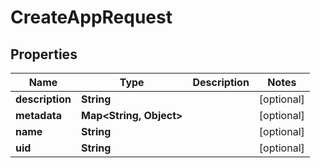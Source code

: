 

# CreateAppRequest


## Properties

Name | Type | Description | Notes
------------ | ------------- | ------------- | -------------
**description** | **String** |  |  [optional]
**metadata** | **Map&lt;String, Object&gt;** |  |  [optional]
**name** | **String** |  |  [optional]
**uid** | **String** |  |  [optional]



